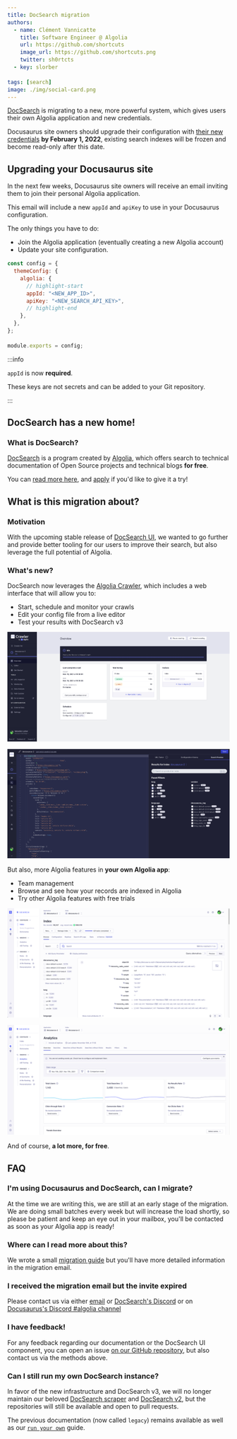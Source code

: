```yaml
---
title: DocSearch migration
authors:
  - name: Clément Vannicatte
    title: Software Engineer @ Algolia
    url: https://github.com/shortcuts
    image_url: https://github.com/shortcuts.png
    twitter: sh0rtcts
  - key: slorber

tags: [search]
image: ./img/social-card.png
---
```


[DocSearch](https://docsearch.algolia.com/) is migrating to a new, more powerful system, which gives users their own Algolia application and new credentials.

Docusaurus site owners should upgrade their configuration with [their new credentials](#im-using-docusaurus-and-docsearch-can-i-migrate) **by February 1, 2022**, existing search indexes will be frozen and become read-only after this date.

<!--truncate-->

## Upgrading your Docusaurus site

In the next few weeks, Docusaurus site owners will receive an email inviting them to join their personal Algolia application.

This email will include a new `appId` and `apiKey` to use in your Docusaurus configuration.

The only things you have to do:

- Join the Algolia application (eventually creating a new Algolia account)
- Update your site configuration.

```js title="docusaurus.config.js"
const config = {
  themeConfig: {
    algolia: {
      // highlight-start
      appId: "<NEW_APP_ID>",
      apiKey: "<NEW_SEARCH_API_KEY>",
      // highlight-end
    },
  },
};

module.exports = config;
```

:::info

`appId` is now **required**.

These keys are not secrets and can be added to your Git repository.

:::

## DocSearch has a new home!

### What is DocSearch?

[DocSearch](https://docsearch.algolia.com/) is a program created by [Algolia](http://algolia.com/), which offers search to technical documentation of Open Source projects and technical blogs **for free**.

You can [read more here](https://docsearch.algolia.com/docs/what-is-docsearch/), and [apply](https://docsearch.algolia.com/apply) if you'd like to give it a try!

## What is this migration about?

### Motivation

With the upcoming stable release of [DocSearch UI](https://docsearch.algolia.com/docs/DocSearch-v3), we wanted to go further and provide better tooling for our users to improve their search, but also leverage the full potential of Algolia.

### What's new?

DocSearch now leverages the [Algolia Crawler](https://www.algolia.com/products/search-and-discovery/crawler/), which includes a web interface that will allow you to:

- Start, schedule and monitor your crawls
- Edit your config file from a live editor
- Test your results with DocSearch v3

![Algolia crawler overview](./img/crawler-overview.png)

![Algolia config editor](./img/editor.png)

But also, more Algolia features in **your own Algolia app**:

- Team management
- Browse and see how your records are indexed in Algolia
- Try other Algolia features with free trials

![Algolia index overview](./img/index-overview.png)

![Algolia index analytics](./img/index-analytics.png)

And of course, **a lot more, for free**.

## FAQ

### I'm using Docusaurus and DocSearch, can I migrate?

At the time we are writing this, we are still at an early stage of the migration. We are doing small batches every week but will increase the load shortly, so please be patient and keep an eye out in your mailbox, you'll be contacted as soon as your Algolia app is ready!

### Where can I read more about this?

We wrote a small [migration guide](https://docsearch.algolia.com/docs/migrating-from-legacy) but you'll have more detailed information in the migration email.

### I received the migration email but the invite expired

Please contact us via either [email](mailto:docsearch@algolia.com) or [DocSearch's Discord](https://discord.gg/bRTacwYrfX) or on [Docusaurus's Discord #algolia channel](https://discordapp.com/invite/docusaurus)

### I have feedback!

For any feedback regarding our documentation or the DocSearch UI component, you can open an issue [on our GitHub repository](https://github.com/algolia/docsearch/issues), but also contact us via the methods above.

### Can I still run my own DocSearch instance?

In favor of the new infrastructure and DocSearch v3, we will no longer maintain our beloved [DocSearch scraper](https://github.com/algolia/docsearch-scraper) and [DocSearch v2](https://github.com/algolia/docsearch/tree/master), but the repositories will still be available and open to pull requests.

The previous documentation (now called `legacy`) remains available as well as our [`run your own`](https://docsearch.algolia.com/docs/legacy/run-your-own) guide.
